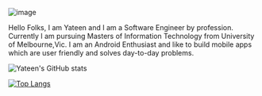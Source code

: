    ![image](https://user-images.githubusercontent.com/37190663/125848262-2ec3cb73-23f2-4d42-b12e-edc0207890f1.png)


Hello Folks, I am Yateen and I am a Software Engineer by profession. 
Currently I am pursuing Masters of Information Technology from University of Melbourne,Vic.
I am an Android Enthusiast and like to build mobile apps which are user friendly and solves day-to-day problems.

   ![Yateen's GitHub stats](https://github-readme-stats.vercel.app/api?username=yjc20&show_icons=true&theme=radical)
   
   [![Top Langs](https://github-readme-stats.vercel.app/api/top-langs/?username=yjc20)](https://github.com/yjc20/github-readme-stats)


